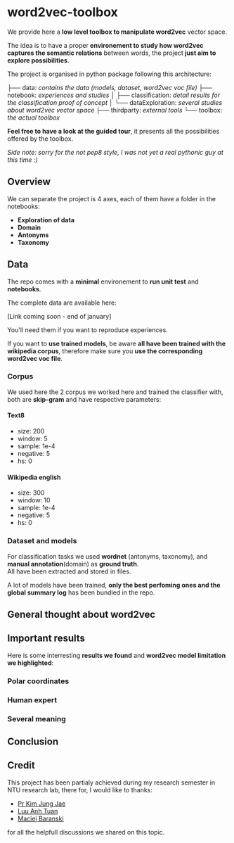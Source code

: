 word2vec-toolbox
===============

We provide here a __low level toolbox to manipulate word2vec__ vector space.

The idea is to have a proper __environement to study how word2vec captures the semantic relations__ between words, the project __just aim to explore possibilities__.

The project is organised in python package following this architecture:

├── data: _contains the data (models, dataset, word2vec voc file)_
├── notebook: _experiences and studies_
│   ├── classification: _detail results for the classification proof of concept_
│   └── dataExploration: _several studies about word2vec vector space_
├── thirdparty: _external tools_
└── toolbox: _the actual toolbox_

__Feel free to have a look at the guided tour__, it presents all the possibilities offered by the toolbox.

_Side note: sorry for the not pep8 style, I was not yet a real pythonic guy at this time :)_

Overview
-------------
We can separate the project is 4 axes, each of them have a folder in the notebooks:

* __Exploration of data__
* __Domain__
* __Antonyms__
* __Taxonomy__


Data
-------
The repo comes with a __minimal__ environement to __run unit test__ and __notebooks__.

The complete data are available here:

[Link coming soon - end of january]

You'll need them if you want to reproduce experiences.

If you want to __use trained models__, be aware __all have been trained with the wikipedia corpus__, therefore make sure you __use the corresponding word2vec voc file__.

### Corpus

We used here the 2 corpus we worked here and trained the classifier with, both are __skip-gram__ and have respective parameters:

#### Text8
* size: 200
* window: 5
* sample: 1e-4
* negative: 5
* hs: 0

#### Wikipedia english
* size: 300
* window: 10
* sample: 1e-4
* negative: 5
* hs: 0


### Dataset and models

For classification tasks we used __wordnet__ (antonyms, taxonomy), and __manual annotation__(domain) as __ground truth__.<br>
All have been extracted and stored in files.

A lot of models have been trained, __only the best perfoming ones and the global summary log__ has been bundled in the repo.


General thought about word2vec
----------------------------------------------


Important results
-------------------------
Here is some interresting __results we found__ and __word2vec model limitation we highlighted__:

### Polar coordinates

### Human expert

### Several meaning


Conclusion
---------------


Credit
---------
This project has been partialy achieved during my research semester in NTU research lab, there for, I would like to thanks:

* [Pr Kim Jung Jae](https://www.linkedin.com/in/jung-jae-kim-75143533)
* [Luu Anh Tuan](https://www.linkedin.com/in/anh-tuan-luu-68592059)
* [Maciej Baranski](https://www.linkedin.com/in/maciej-baranski-18b66672)

for all the helpfull discussions we shared on this topic.
